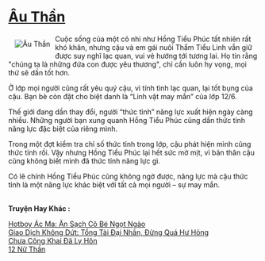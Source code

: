 <a href="https://utruyen.com/au-than/24692/" title="Âu Thần"><h1>Âu Thần</h1></a><div style="display:table"><img align="right" style="float: left; padding: 10px;" src="https://utruyen.com/images/story/200x260/au-than.jpg" alt="Âu Thần">Cuộc sống của một cô nhi như Hồng Tiểu Phúc tất nhiên rất khó khăn, nhưng cậu và em gái nuôi Thẩm Tiểu Linh vẫn giữ được suy nghĩ lạc quan, vui vẻ hướng tới tương lai. Họ tin rằng "chúng ta là những đứa con được yêu thương", chỉ cần luôn hy vọng, mọi thứ sẽ dần tốt hơn.<p></p>Ở lớp mọi người cũng rất yêu quý cậu, vì tính tình lạc quan, lại tốt bụng của cậu. Bạn bè còn đặt cho biệt danh là “Linh vật may mắn” của lớp 12/6.<p></p>Thế giới đang dần thay đổi, người “thức tỉnh” năng lực xuất hiện ngày càng nhiều. Những người bạn xung quanh Hồng Tiểu Phúc cũng dần thức tỉnh năng lực đặc biệt của riêng mình.<p></p>Trong một đợt kiểm tra chỉ số thức tỉnh trong lớp, cậu phát hiện mình cũng thức tỉnh rồi. Vậy nhưng Hồng Tiểu Phúc lại hết sức mờ mịt, vì bản thân cậu cũng không biết mình đã thức tỉnh năng lực gì.<p></p>Có lẽ chính Hồng Tiểu Phúc cũng không ngờ được, năng lực mà cậu thức tỉnh là một năng lực khác biệt với tất cả mọi người – sự may mắn.</div><p><br><b>Truyện Hay Khác :</b></p><a href="https://utruyen.com/hotboy-ac-ma-an-sach-co-be-ngot-ngao/23889/" alt="Hotboy Ác Ma: Ăn Sạch Cô Bé Ngọt Ngào">Hotboy Ác Ma: Ăn Sạch Cô Bé Ngọt Ngào</a><br/><a href="https://github.com/quanluxury/truyenhot/tree/master/truyenhay/17388/" alt="Giao Dịch Không Dứt: Tổng Tài Đại Nhân, Đừng Quá Hư Hỏng">Giao Dịch Không Dứt: Tổng Tài Đại Nhân, Đừng Quá Hư Hỏng</a><br/><a href="https://github.com/quanluxury/ngontinh_sac/tree/master/truyenhay/18872/" alt="Chưa Công Khai Đã Ly Hôn">Chưa Công Khai Đã Ly Hôn</a><br/><a href="https://github.com/quanluxury/truyenhot/tree/master/truyenhay/16202/" alt="12 Nữ Thần">12 Nữ Thần</a><br/>